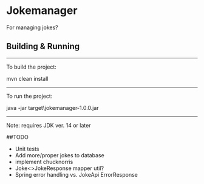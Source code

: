 # Jokemanager

For managing jokes?

## Building & Running  

---
To build the project:

mvn clean install

---
To run the project:

java -jar target\jokemanager-1.0.0.jar

---
Note: requires JDK ver. 14 or later

##TODO

- Unit tests
- Add more/proper jokes to database
- implement chucknorris
- Joke<>JokeResponse mapper util?
- Spring error handling vs. JokeApi ErrorResponse
 